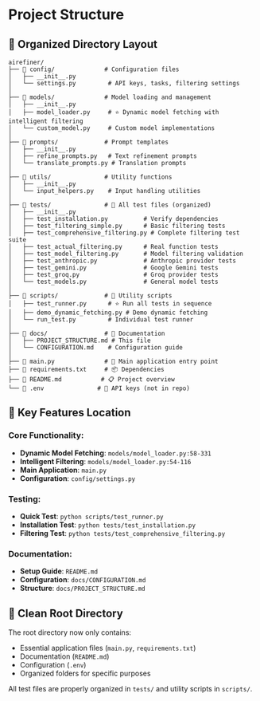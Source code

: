 # Project Structure

## 📁 Organized Directory Layout

```
airefiner/
├── 📁 config/              # Configuration files
│   ├── __init__.py
│   └── settings.py         # API keys, tasks, filtering settings
│
├── 📁 models/              # Model loading and management
│   ├── __init__.py
│   ├── model_loader.py     # ⭐ Dynamic model fetching with intelligent filtering
│   └── custom_model.py     # Custom model implementations
│
├── 📁 prompts/             # Prompt templates
│   ├── __init__.py
│   ├── refine_prompts.py   # Text refinement prompts
│   └── translate_prompts.py # Translation prompts
│
├── 📁 utils/               # Utility functions
│   ├── __init__.py
│   └── input_helpers.py    # Input handling utilities
│
├── 📁 tests/               # 🧪 All test files (organized)
│   ├── __init__.py
│   ├── test_installation.py          # Verify dependencies
│   ├── test_filtering_simple.py      # Basic filtering tests
│   ├── test_comprehensive_filtering.py # Complete filtering test suite
│   ├── test_actual_filtering.py      # Real function tests
│   ├── test_model_filtering.py       # Model filtering validation
│   ├── test_anthropic.py             # Anthropic provider tests
│   ├── test_gemini.py                # Google Gemini tests
│   ├── test_groq.py                  # Groq provider tests
│   └── test_models.py                # General model tests
│
├── 📁 scripts/             # 🔧 Utility scripts
│   ├── test_runner.py      # ⭐ Run all tests in sequence
│   ├── demo_dynamic_fetching.py # Demo dynamic fetching
│   └── run_test.py         # Individual test runner
│
├── 📁 docs/                # 📖 Documentation
│   ├── PROJECT_STRUCTURE.md # This file
│   └── CONFIGURATION.md    # Configuration guide
│
├── 📄 main.py              # 🚀 Main application entry point
├── 📄 requirements.txt     # 📦 Dependencies
├── 📄 README.md           # 📋 Project overview
└── 📄 .env               # 🔐 API keys (not in repo)
```

## 🎯 Key Features Location

### Core Functionality:

- **Dynamic Model Fetching**: `models/model_loader.py:58-331`
- **Intelligent Filtering**: `models/model_loader.py:54-116`
- **Main Application**: `main.py`
- **Configuration**: `config/settings.py`

### Testing:

- **Quick Test**: `python scripts/test_runner.py`
- **Installation Test**: `python tests/test_installation.py`
- **Filtering Test**: `python tests/test_comprehensive_filtering.py`

### Documentation:

- **Setup Guide**: `README.md`
- **Configuration**: `docs/CONFIGURATION.md`
- **Structure**: `docs/PROJECT_STRUCTURE.md`

## 🧹 Clean Root Directory

The root directory now only contains:

- Essential application files (`main.py`, `requirements.txt`)
- Documentation (`README.md`)
- Configuration (`.env`)
- Organized folders for specific purposes

All test files are properly organized in `tests/` and utility scripts in `scripts/`.